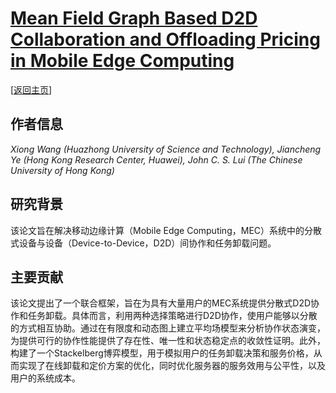# [Mean Field Graph Based D2D Collaboration and Offloading Pricing in Mobile Edge Computing](https://doi.org/10.1109/TNET.2023.3288558)

\[[返回主页](../../README.md#2024)\]

## 作者信息
*Xiong Wang (Huazhong University of Science and Technology), Jiancheng Ye (Hong Kong Research Center, Huawei), John C. S. Lui (The Chinese University of Hong Kong)*

## 研究背景
该论文旨在解决移动边缘计算（Mobile Edge Computing，MEC）系统中的分散式设备与设备（Device-to-Device，D2D）间协作和任务卸载问题。

## 主要贡献
该论文提出了一个联合框架，旨在为具有大量用户的MEC系统提供分散式D2D协作和任务卸载。具体而言，利用两种选择策略进行D2D协作，使用户能够以分散的方式相互协助。通过在有限度和动态图上建立平均场模型来分析协作状态演变，为提供可行的协作性能提供了存在性、唯一性和状态稳定点的收敛性证明。此外，构建了一个Stackelberg博弈模型，用于模拟用户的任务卸载决策和服务价格，从而实现了在线卸载和定价方案的优化，同时优化服务器的服务效用与公平性，以及用户的系统成本。